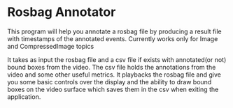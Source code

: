 # Rosbag Annotator
This program will help you annotate a rosbag file by producing a result file with timestamps of the annotated events.
Currently works only for Image and CompressedImage topics 

It takes as input the rosbag file and a csv file if exists with annotated(or not) bound boxes from the video.
The csv file holds the annotations from the video and some other useful metrics.
It playbacks the rosbag file and give you some basic controls over the display and the ability to draw bound
boxes on the video surface which saves them in the csv when exiting the application.
